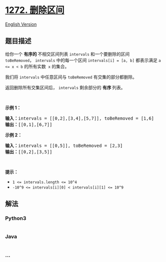 # [1272. 删除区间](https://leetcode-cn.com/problems/remove-interval)

[English Version](/solution/1200-1299/1272.Remove%20Interval/README_EN.md)

## 题目描述

<!-- 这里写题目描述 -->
<p>给你一个 <strong>有序的 </strong>不相交区间列表 <code>intervals</code> 和一个要删除的区间 <code>toBeRemoved</code>， <code>intervals</code> 中的每一个区间 <code>intervals[i] = [a, b]</code> 都表示满足 <code>a <= x < b</code> 的所有实数  <code>x</code> 的集合。</p>

<p>我们将 <code>intervals</code> 中任意区间与 <code>toBeRemoved</code> 有交集的部分都删除。</p>

<p>返回删除所有交集区间后， <code>intervals</code> 剩余部分的 <strong>有序 </strong>列表。</p>

<p> </p>

<p><strong>示例 1：</strong></p>

<pre>
<strong>输入：</strong>intervals = [[0,2],[3,4],[5,7]], toBeRemoved = [1,6]
<strong>输出：</strong>[[0,1],[6,7]]
</pre>

<p><strong>示例 2：</strong></p>

<pre>
<strong>输入：</strong>intervals = [[0,5]], toBeRemoved = [2,3]
<strong>输出：</strong>[[0,2],[3,5]]
</pre>

<p> </p>

<p><strong>提示：</strong></p>

<ul>
	<li><code>1 <= intervals.length <= 10^4</code></li>
	<li><code>-10^9 <= intervals[i][0] < intervals[i][1] <= 10^9</code></li>
</ul>

## 解法

<!-- 这里可写通用的实现逻辑 -->

<!-- tabs:start -->

### **Python3**

<!-- 这里可写当前语言的特殊实现逻辑 -->

```python

```

### **Java**

<!-- 这里可写当前语言的特殊实现逻辑 -->

```java

```

### **...**

```

```

<!-- tabs:end -->
